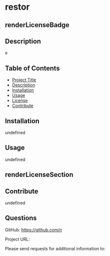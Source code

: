 
  # restor

  ##  renderLicenseBadge

  ## Description
  e

  ## Table of Contents
  - [Project Title](# (#restor))
  - [Description](#description)
  - [Installation](#installation)
  - [Usage](#usage)
  - [License](#license)
  - [Contribute](#contribute)
  
  ## Installation
  undefined
  
  ## Usage
  undefined

  ## renderLicenseSection

  ## Contribute
  undefined

  ## Questions

  GitHub:
  <https://github.com/n>

  Project URL:
  <n>

  Please send requests for additional information to:
  <n>
